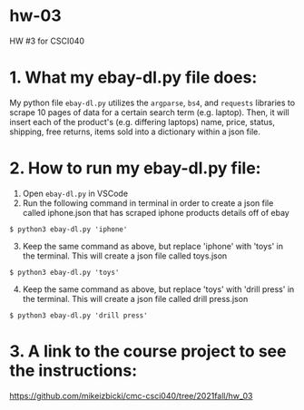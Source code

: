 # hw-03
HW #3 for CSCI040

# 1. What my ebay-dl.py file does:
My python file ```ebay-dl.py``` utilizes the ```argparse```, ```bs4```, and ```requests``` libraries to scrape 10 pages of data for a certain search term (e.g. laptop). Then, it will insert each of the product's (e.g. differing laptops) name, price, status, shipping, free returns, items sold into a dictionary within a json file.




# 2. How to run my ebay-dl.py file:
1. Open ```ebay-dl.py``` in VSCode
2. Run the following command in terminal in order to create a json file called iphone.json that has scraped iphone products details off of ebay
```
$ python3 ebay-dl.py 'iphone'
```
3. Keep the same command as above, but replace 'iphone' with 'toys' in the terminal. This will create a json file called toys.json
```
$ python3 ebay-dl.py 'toys'
```
4. Keep the same command as above, but replace 'toys' with 'drill press' in the terminal. This will create a json file called drill press.json
```
$ python3 ebay-dl.py 'drill press'
```

# 3. A link to the course project to see the instructions: 
https://github.com/mikeizbicki/cmc-csci040/tree/2021fall/hw_03
